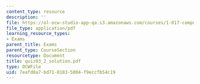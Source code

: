 ```yaml
---
content_type: resource
description: ''
file: https://ol-ocw-studio-app-qa.s3.amazonaws.com/courses/1-017-computing-and-data-analysis-for-environmental-applications-fall-2003/7eafd8a7bd7101835004f9eccfb54c19_quiz03_2_solution.pdf
file_type: application/pdf
learning_resource_types:
- Exams
parent_title: Exams
parent_type: CourseSection
resourcetype: Document
title: quiz03_2_solution.pdf
type: OCWFile
uid: 7eafd8a7-bd71-0183-5004-f9eccfb54c19
---
```

